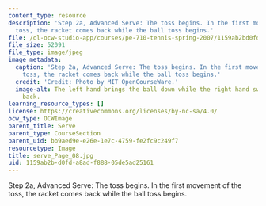 ```yaml
---
content_type: resource
description: 'Step 2a, Advanced Serve: The toss begins. In the first movement of the
  toss, the racket comes back while the ball toss begins.'
file: /ol-ocw-studio-app/courses/pe-710-tennis-spring-2007/1159ab2bd0fda8adf88805de5ad25161_serve_Page_08.jpg
file_size: 52091
file_type: image/jpeg
image_metadata:
  caption: 'Step 2a, Advanced Serve: The toss begins. In the first movement of the
    toss, the racket comes back while the ball toss begins.'
  credit: 'Credit: Photo by MIT OpenCourseWare.'
  image-alt: The left hand brings the ball down while the right hand swings the racket
    back.
learning_resource_types: []
license: https://creativecommons.org/licenses/by-nc-sa/4.0/
ocw_type: OCWImage
parent_title: Serve
parent_type: CourseSection
parent_uid: bb9aed9e-e26e-1e7c-4759-fe2fc9c249f7
resourcetype: Image
title: serve_Page_08.jpg
uid: 1159ab2b-d0fd-a8ad-f888-05de5ad25161
---
```

Step 2a, Advanced Serve: The toss begins. In the first movement of the toss, the racket comes back while the ball toss begins.